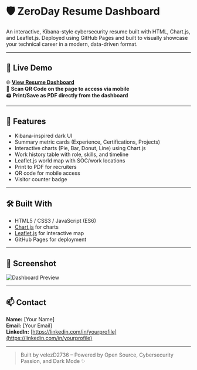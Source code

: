 # 🛡️ ZeroDay Resume Dashboard

An interactive, Kibana-style cybersecurity resume built with HTML, Chart.js, and Leaflet.js. Deployed using GitHub Pages and built to visually showcase your technical career in a modern, data-driven format.

---

## 🔗 Live Demo

🌐 **[View Resume Dashboard](https://velezD2736.github.io/ZeroDayResume/)**  
📱 **Scan QR Code on the page to access via mobile**  
🖨️ **Print/Save as PDF directly from the dashboard**

---

## 🧠 Features

- Kibana-inspired dark UI
- Summary metric cards (Experience, Certifications, Projects)
- Interactive charts (Pie, Bar, Donut, Line) using Chart.js
- Work history table with role, skills, and timeline
- Leaflet.js world map with SOC/work locations
- Print to PDF for recruiters
- QR code for mobile access
- Visitor counter badge

---

## 🛠️ Built With

- HTML5 / CSS3 / JavaScript (ES6)
- [Chart.js](https://www.chartjs.org/) for charts
- [Leaflet.js](https://leafletjs.com/) for interactive map
- GitHub Pages for deployment

---

## 📸 Screenshot

![Dashboard Preview](https://raw.githubusercontent.com/velezD2736/ZeroDayResume/main/screenshot.png)

---

## 📫 Contact

**Name:** [Your Name]  
**Email:** [Your Email]  
**LinkedIn:** [https://linkedin.com/in/yourprofile](https://linkedin.com/in/yourprofile)

---

> Built by velezD2736 – Powered by Open Source, Cybersecurity Passion, and Dark Mode ✨
